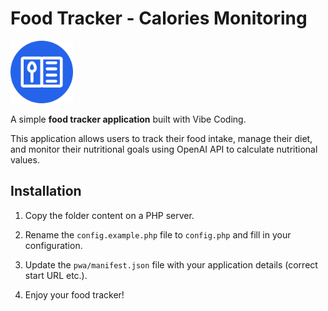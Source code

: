 # Food Tracker - Calories Monitoring

<img src="/icon.png" alt="Food Tracker Icon" width="100">

A simple **food tracker application** built with Vibe Coding.

This application allows users to track their food intake, manage their diet, and monitor their nutritional goals using OpenAI API to calculate nutritional values.

## Installation

1. Copy the folder content on a PHP server.

2. Rename the `config.example.php` file to `config.php` and fill in your configuration.

3. Update the `pwa/manifest.json` file with your application details (correct start URL etc.).

4. Enjoy your food tracker!
